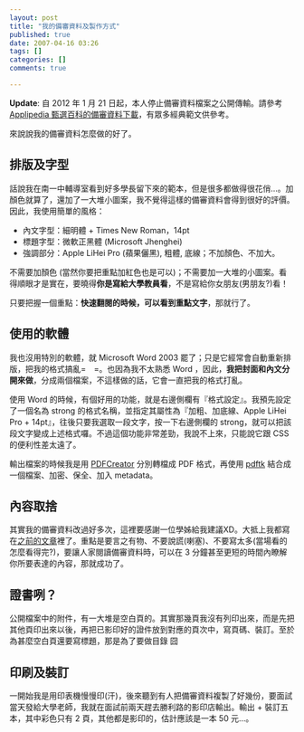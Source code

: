 ```yaml
---
layout: post
title: "我的備審資料及製作方式"
published: true
date: 2007-04-16 03:26
tags: []
categories: []
comments: true

---
```



**Update**: 自 2012 年 1 月 21 日起，本人停止備審資料檔案之公開傳輸。請參考 [Applipedia 甄選百科的備審資料下載](http://www.applipedia.cc)，有眾多經典範文供參考。

來說說我的備審資料怎麼做的好了。

## 排版及字型

話說我在南一中輔導室看到好多學長留下來的範本，但是很多都做得很花俏...。加顏色就算了，還加了一大堆小圖案，我不覺得這樣的備審資料會得到很好的評價。因此，我使用簡單的風格：


- 內文字型：細明體 + Times New Roman，14pt
- 標題字型：微軟正黑體 (Microsoft Jhenghei)
- 強調部分：Apple LiHei Pro (蘋果儷黑), 粗體, 底線；不加顏色、不加大。

不需要加顏色 (當然你要把重點加紅色也是可以)；不需要加一大堆的小圖案。看得順眼才是實在，要曉得**你是寫給大學教員看**，不是寫給你女朋友(男朋友?)看！

只要把握一個重點：**快速翻閱的時候，可以看到重點文字**，那就行了。

<!-- more -->

## 使用的軟體

我也沒用特別的軟體，就 Microsoft Word 2003 罷了；只是它經常會自動重新排版，把我的格式搞亂=　=。也因為我不太熟悉 Word ，因此，**我把封面和內文分開來做**，分成兩個檔案，不這樣做的話，它會一直把我的格式打亂。

使用 Word 的時候，有個好用的功能，就是右邊側欄有『格式設定』。我預先設定了一個名為 strong 的格式名稱，並指定其屬性為『加粗、加底線、Apple LiHei Pro + 14pt』，往後只要我選取一段文字，按一下右邊側欄的 strong，就可以把該段文字變成上述格式囉。不過這個功能非常差勁，我說不上來，只能說它跟 CSS 的便利性差太遠了。

輸出檔案的時候我是用 [PDFCreator](http://www.pdfforge.org/products/pdfcreator) 分別轉檔成 PDF 格式，再使用 [pdftk](http://www.accesspdf.com/pdftk/) 結合成一個檔案、加密、保全、加入 metadata。

## 內容取捨

其實我的備審資料改過好多次，這裡要感謝一位學姊給我建議XD。大抵上我都寫在[之前的文章](http://chitsaou.wordpress.com/2007/03/10/tips-on-caa)裡了。重點是要言之有物、不要說謊(喇塞)、不要寫太多(當場看的怎麼看得完?)，要讓人家閱讀備審資料時，可以在 3 分鐘甚至更短的時間內瞭解你所要表達的內容，那就成功了。

## 證書咧？

公開檔案中的附件，有一大堆是空白頁的。其實那幾頁我沒有列印出來，而是先把其他頁印出來以後，再把已影印好的證件放到對應的頁次中，寫頁碼、裝訂。至於為甚麼空白頁還要寫標題，那是為了要做目錄 囧

## 印刷及裝訂

一開始我是用印表機慢慢印(汗)，後來聽到有人把備審資料複製了好幾份，要面試當天發給大學老師，我就在面試前兩天趕去勝利路的影印店輸出。輸出 + 裝訂五本，其中彩色只有 2 頁，其他都是影印的，估計應該是一本 50 元...。

